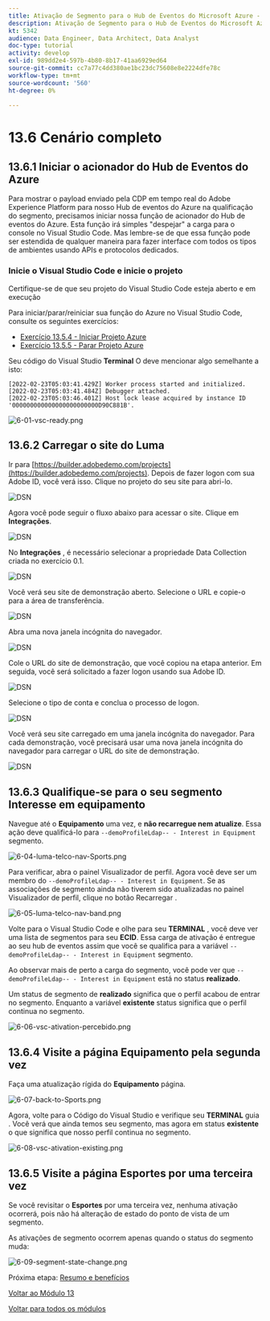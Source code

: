```yaml
---
title: Ativação de Segmento para o Hub de Eventos do Microsoft Azure - Ação
description: Ativação de Segmento para o Hub de Eventos do Microsoft Azure - Ação
kt: 5342
audience: Data Engineer, Data Architect, Data Analyst
doc-type: tutorial
activity: develop
exl-id: 989dd2e4-597b-4b80-8b17-41aa6929ed64
source-git-commit: cc7a77c4dd380ae1bc23dc75608e8e2224dfe78c
workflow-type: tm+mt
source-wordcount: '560'
ht-degree: 0%

---
```


# 13.6 Cenário completo

## 13.6.1 Iniciar o acionador do Hub de Eventos do Azure

Para mostrar o payload enviado pela CDP em tempo real do Adobe Experience Platform para nosso Hub de eventos do Azure na qualificação do segmento, precisamos iniciar nossa função de acionador do Hub de eventos do Azure. Esta função irá simples &quot;despejar&quot; a carga para o console no Visual Studio Code. Mas lembre-se de que essa função pode ser estendida de qualquer maneira para fazer interface com todos os tipos de ambientes usando APIs e protocolos dedicados.

### Inicie o Visual Studio Code e inicie o projeto

Certifique-se de que seu projeto do Visual Studio Code esteja aberto e em execução

Para iniciar/parar/reiniciar sua função do Azure no Visual Studio Code, consulte os seguintes exercícios:

- [Exercício 13.5.4 - Iniciar Projeto Azure](./ex5.md)
- [Exercício 13.5.5 - Parar Projeto Azure](./ex5.md)

Seu código do Visual Studio **Terminal** O deve mencionar algo semelhante a isto:

```code
[2022-02-23T05:03:41.429Z] Worker process started and initialized.
[2022-02-23T05:03:41.484Z] Debugger attached.
[2022-02-23T05:03:46.401Z] Host lock lease acquired by instance ID '000000000000000000000000D90C881B'.
```

![6-01-vsc-ready.png](./images/vsc31.png)

## 13.6.2 Carregar o site do Luma

Ir para [https://builder.adobedemo.com/projects](https://builder.adobedemo.com/projects). Depois de fazer logon com sua Adobe ID, você verá isso. Clique no projeto do seu site para abri-lo.

![DSN](../module0/images/web8.png)

Agora você pode seguir o fluxo abaixo para acessar o site. Clique em **Integrações**.

![DSN](../module0/images/web1.png)

No **Integrações** , é necessário selecionar a propriedade Data Collection criada no exercício 0.1.

![DSN](../module0/images/web2.png)

Você verá seu site de demonstração aberto. Selecione o URL e copie-o para a área de transferência.

![DSN](../module0/images/web3.png)

Abra uma nova janela incógnita do navegador.

![DSN](../module0/images/web4.png)

Cole o URL do site de demonstração, que você copiou na etapa anterior. Em seguida, você será solicitado a fazer logon usando sua Adobe ID.

![DSN](../module0/images/web5.png)

Selecione o tipo de conta e conclua o processo de logon.

![DSN](../module0/images/web6.png)

Você verá seu site carregado em uma janela incógnita do navegador. Para cada demonstração, você precisará usar uma nova janela incógnita do navegador para carregar o URL do site de demonstração.

![DSN](../module0/images/web7.png)

## 13.6.3 Qualifique-se para o seu segmento Interesse em equipamento

Navegue até o **Equipamento** uma vez, e **não recarregue nem atualize**. Essa ação deve qualificá-lo para `--demoProfileLdap-- - Interest in Equipment` segmento.

![6-04-luma-telco-nav-Sports.png](./images/luma1.png)

Para verificar, abra o painel Visualizador de perfil. Agora você deve ser um membro do `--demoProfileLdap-- - Interest in Equipment`. Se as associações de segmento ainda não tiverem sido atualizadas no painel Visualizador de perfil, clique no botão Recarregar .

![6-05-luma-telco-nav-band.png](./images/luma2.png)

Volte para o Visual Studio Code e olhe para seu **TERMINAL** , você deve ver uma lista de segmentos para seu **ECID**. Essa carga de ativação é entregue ao seu hub de eventos assim que você se qualifica para a variável `--demoProfileLdap-- - Interest in Equipment` segmento.

Ao observar mais de perto a carga do segmento, você pode ver que `--demoProfileLdap-- - Interest in Equipment` está no status **realizado**.

Um status de segmento de **realizado** significa que o perfil acabou de entrar no segmento. Enquanto a variável **existente** status significa que o perfil continua no segmento.

![6-06-vsc-ativation-percebido.png](./images/luma3.png)

## 13.6.4 Visite a página Equipamento pela segunda vez

Faça uma atualização rígida do **Equipamento** página.

![6-07-back-to-Sports.png](./images/luma1.png)

Agora, volte para o Código do Visual Studio e verifique seu **TERMINAL** guia . Você verá que ainda temos seu segmento, mas agora em status **existente** o que significa que nosso perfil continua no segmento.

![6-08-vsc-ativation-existing.png](./images/luma4.png)

## 13.6.5 Visite a página Esportes por uma terceira vez

Se você revisitar o **Esportes** por uma terceira vez, nenhuma ativação ocorrerá, pois não há alteração de estado do ponto de vista de um segmento.

As ativações de segmento ocorrem apenas quando o status do segmento muda:

![6-09-segment-state-change.png](./images/6-09-segment-state-change.png)

Próxima etapa: [Resumo e benefícios](./summary.md)

[Voltar ao Módulo 13](./segment-activation-microsoft-azure-eventhub.md)

[Voltar para todos os módulos](./../../overview.md)
